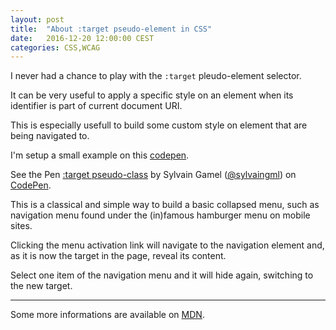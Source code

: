```yaml
---
layout: post
title:  "About :target pseudo-element in CSS"
date:   2016-12-20 12:00:00 CEST
categories: CSS,WCAG
---
```


I never had a chance to play with the `:target` pleudo-element selector.

It can be very useful to apply a specific style on an element
when its identifier is part of current document URI.

This is especially usefull to build some custom style on element that
are being navigated to.

I'm setup a small example on this
[codepen](http://codepen.io/sylvaingml/full/PbLNwg/).

<p data-height="265" data-theme-id="0" data-slug-hash="PbLNwg" data-default-tab="html,result" data-user="sylvaingml" data-embed-version="2" data-pen-title=":target pseudo-class" class="codepen">See the Pen <a href="http://codepen.io/sylvaingml/pen/PbLNwg/">:target pseudo-class</a> by Sylvain Gamel (<a href="http://codepen.io/sylvaingml">@sylvaingml</a>) on <a href="http://codepen.io">CodePen</a>.</p>
<script async src="https://production-assets.codepen.io/assets/embed/ei.js"></script>

This is a classical and simple way to build a basic collapsed menu,
such as navigation menu found under the (in)famous hamburger menu
on mobile sites.

Clicking the menu activation link will navigate to the navigation element
and, as it is now the target in the page, reveal its content.

Select one item of the navigation menu and it will hide again, switching
to the new target.

-----

Some more informations are available on
[MDN](https://developer.mozilla.org/en/docs/Web/CSS/:target).


